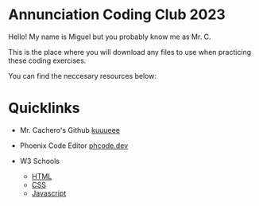 # Annunciation Coding Club 2023

Hello! My name is Miguel but you probably know me as Mr. C.

This is the place where you will download any files to use when practicing these coding exercises.

You can find the neccesary resources below:

# Quicklinks

- Mr. Cachero's Github [kuuueee](https://github.com/kuuueee)
  
- Phoenix Code Editor [phcode.dev](https://phcode.dev/)

- W3 Schools
    - [HTML](https://www.w3schools.com/html/default.asp)
    - [CSS](https://www.w3schools.com/css/default.asp)
    - [Javascript](https://www.w3schools.com/js/default.asp)


